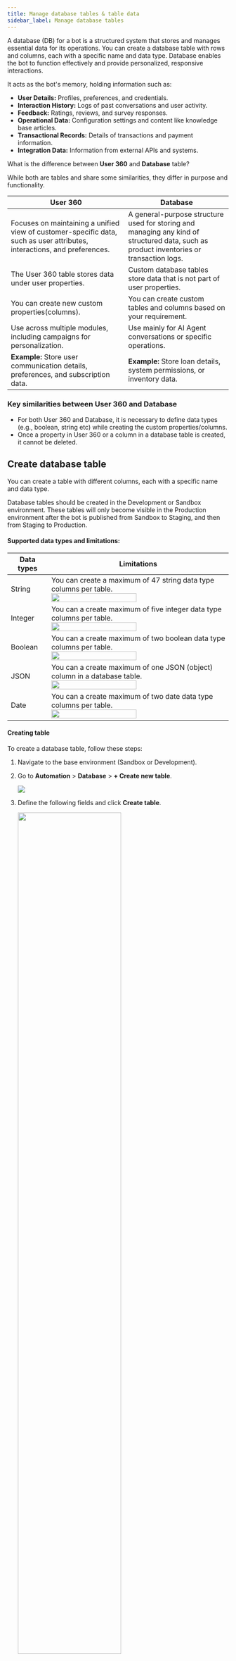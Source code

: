 ```yaml
---
title: Manage database tables & table data
sidebar_label: Manage database tables
---
```



A database (DB) for a bot is a structured system that stores and manages essential data for its operations. You can create a database table with rows and columns, each with a specific name and data type. Database enables the bot to function effectively and provide personalized, responsive interactions. 

It acts as the bot's memory, holding information such as:

- **User Details:** Profiles, preferences, and credentials.
- **Interaction History:** Logs of past conversations and user activity.
- **Feedback:** Ratings, reviews, and survey responses.
- **Operational Data:** Configuration settings and content like knowledge base articles.
- **Transactional Records:** Details of transactions and payment information.
- **Integration Data:** Information from external APIs and systems.



What is the difference between **User 360** and **Database** table?

While both are tables and share some similarities, they differ in purpose and functionality.

| **User 360**| **Database**|
|--------|--------|
|  Focuses on maintaining a unified view of customer-specific data, such as user attributes, interactions, and preferences. |  A general-purpose structure used for storing and managing any kind of structured data, such as product inventories or transaction logs.|
| The User 360 table stores data under user properties.| Custom database tables store data that is not part of user properties.| 
You can create new custom properties(columns).| You can create custom tables and columns based on your requirement.|
Use across multiple modules, including campaigns for personalization. | Use mainly for AI Agent conversations or specific operations.
| **Example:** Store user communication details, preferences, and subscription data. | **Example:** Store loan details, system permissions, or inventory data. |


### Key similarities between User 360 and Database

- For both User 360 and Database, it is necessary to define data types (e.g., boolean, string etc) while creating the custom properties/columns.
- Once a property in User 360 or a column in a database table is created, it cannot be deleted.

## Create database table

You can create a table with different columns, each with a specific name and data type.

Database tables should be created in the Development or Sandbox environment. These tables will only become visible in the Production environment after the bot is published from Sandbox to Staging, and then from Staging to Production.

#### Supported data types and limitations:

| Data types | Limitations | 
-------------|-------------
String | You can create a maximum of 47 string data type columns per table.<br/> <img src="https://imgur.com/YIRXAOE.png" width="70%"/>
Integer | You can a create maximum of five integer data type columns per table. <br/> <img src="https://imgur.com/IrD3Qln.png" width="70%"/>
Boolean | You can a create maximum of two boolean data type columns per table.<br/> <img src="https://imgur.com/JfyfDPV.png" width="70%"/>
JSON | You can a create maximum of one JSON (object) column in a database table.<br/> <img src="https://imgur.com/yxXYj1f.png" width="70%"/>
Date | You can a create maximum of two date data type columns per table.<br/> <img src="https://imgur.com/MuqOGhQ.png" width="70%"/>

#### Creating table

To create a database table, follow these steps:

1. Navigate to the base environment (Sandbox or Development).
2. Go to **Automation** > **Database** > **+ Create new table**.

    ![](https://imgur.com/jmdGLhy.png)

3. Define the following fields and click **Create table**.

   <img src="https://i.imgur.com/crYFfXk.png" width="70%"/>
   
    1. In **Table name**, enter a name for your table. The table name must be at least 3 characters long.
    2. In **Field name**,  enter a unique column name. 

        * Each Field name (column name) must be unique
        * Field name should be at least 3 characters long.
        * Currently, there is no limit on the number of columns you can create.
    3. In **Type**, choose the datatype of the column. You cannot modify the datatype once the table is created.
    4. Enable **Searchable** to make a String datatype field searchable in the database node (in flows). 
        * You can add up to 10 searchable string-type columns. Once this limit is reached, no additional searchable string-type columns can be added.
        * When creating columns, you can set them as searchable or non-searchable. Once you save the column name, this setting cannot be changed.


:::note
* You cannot delete a column once added.
:::

## Insert data into a database table

When publishing the bot, only the database structure (table and column names) is automatically transferred to higher environments. 

To manually transfer the data within those tables, you need to download it from the current environment and upload it to the target environment.

However, the following are the different ways in which you can add data to your database tables:

### Add individual records to the db table manually

To add each record manually, follow these steps:

1. Choose the environment where you want to add record.
2. Go to **Automation** > **Database**, navigate to the table where you want to add a new record.

     ![](https://imgur.com/jmdGLhy.png)

3. Click **Add new record**.

   <img src="https://i.imgur.com/ldkA1om.png"/>

4. Enter the values for each field and click **Add record**.

   <img src="https://i.imgur.com/dLFQoY4.png" width="80%"/>
   
### Import bulk data into a db table

Manually adding multiple records to a table can be tedious. Instead, you can upload multiple entries using a CSV file. 


#### CSV file upload guidelines

1. **Column headers:** Ensure all column headers are in lowercase.

2. **Data types:** Verify that the data types in the CSV match the database requirements.

3. **Exponential notation:** If the first column appears in exponential notation (e.g., 3.67406E+15), consider converting it to a number or formatting it as a string.

4. **Formatting tip:** To avoid issues, upload the CSV file to a spreadsheet application like Google Sheets or Microsoft Excel, and then download it as a CSV file before re-uploading.

#### Importing CSV file

To import bulk data to DB, follow these steps:

1. Go to **Table actions** > **Download** to download the existing table structure.

   ![](https://i.imgur.com/1esIUQL.png)

2. Open the downloaded CSV file and add the records you want to upload. Ensure the data is correctly formatted according to the table structure. Here is the screenshot of a sample CSV file:

   ![](https://i.imgur.com/08Hyv9a.png)

3. Go to **Automation** > **Database**. Click the <img src="https://i.imgur.com/4P3IIy6.png" width="40"/> icon to select the CSV file from your local system and upload it.

    ![](https://i.imgur.com/ZZ7HYbp.png)

* After the upload is complete, you will see the new records created in the table.

## Manage database records using the Database node

### Insert new records or values into a database table

You can directly pass field values to the table from bot flows. For instance, in a lead generation flow, you might need to collect the user's email address, phone number, and interested product and store them in a database table.

To insert data into the table, follow these steps:

1. Select the [Database](https://docs.yellow.ai/docs/platform_concepts/studio/build/nodes/action-nodes-overview/database-node) node and choose 'Insert' in the *Select type* field.

2. In the drop-down, choose the respective table where you want to insert the values
 
   <img src="https://i.imgur.com/aCWfB15.png" alt="drawing" width="80%"/>

 3. Click **Add** to select the respective column name.

    <img src="https://i.imgur.com/vMNDqQ7.png" alt="drawing" width="80%"/>

 4. Map each field with the respective value you want to insert.

    <img src="https://i.imgur.com/X3u1Pos.png" alt="drawing" width="80%"/>
    
Refer to following GIF to see how the Insert type works in Database node.

   ![](https://imgur.com/TDQZGxP.gif)    

### Update database table records using the database node

To update an existing field value of a table use the [Database node](https://docs.yellow.ai/docs/platform_concepts/studio/build/nodes/action-nodes-overview/database-node) and choose **Select type** as **Update** along with other configurations.

   <img src="https://imgur.com/HUhNRrn.png" alt="drawing" width="80%"/>
   <img src="https://i.imgur.com/lHajFi7.png" alt="drawing" width="80%"/>

Refer to following GIF to see how the Update type works in Database node.

   ![](https://imgur.com/X7VxhT0.gif)
   
### Fetch database records using the Database node

To search for specific information in a bot conversation using the [Database node](https://docs.yellow.ai/docs/platform_concepts/studio/build/nodes/action-nodes-overview/database-node), follow these steps:

1. Select the [Database node](https://docs.yellow.ai/docs/platform_concepts/studio/build/nodes/action-nodes-overview/database-node) and choose **Select type** as **Search**.

   <img src="https://i.imgur.com/zdictxI.png" alt="drawing" width="70%"/>

2. In **Select columns of** field, select the columns you want to search.
3. Under **Response**, in **Sort By**, choose the column by which the results should be sorted. Specify the order as either ASC (ascending) or DSC (descending).

4. Enable **More options** to view other fields associated with the search results.

   <img src="https://i.imgur.com/4zlnEAc.png" alt="drawing" width="70%"/>

5. Enable **Create URL for extracted records** to generate a URL that stores the extracted records. This URL will be saved in the selected 'Store response in' variable.

6. In **Filter distinct**, choose the column that should serve as distinct parameter in the search.
7. Under **Pagination**, enter the **Page number** and **Size limit** to display the records to the user. You can fetch these values dynamically from variables. If pagination is not required, leave these fields empty.


The search reponse will be in the form of object. You can use the snippet ```{{{variables.variablename.records.0.fieldName}}}``` in a [text node](https://docs.yellow.ai/docs/platform_concepts/studio/build/nodes/message-nodes1/message-nodes) to display the response to the user.

Refer to following GIF to see how the Search type works in Database node.

  ![](https://imgur.com/PCs1gv1.gif)

## Filter table data

When a table contains numerous records, scrolling through each field to find specific information can be challenging. However, you can simplify the process by filtering records based on fields containing a specific keyword.

**To filter a certain set of data, follow these steps:**

1. Go to the specific table to filter the data. Click **Inserted date**. 

   ![](https://i.imgur.com/6dUn2sf.png)
   
 * The drop-down displays all the columns of that table.  

2. Select the column that contains the information you want to filter. Use the search bar to enter keywords or specific values to filter records accordingly. For example, in a table named 'book_an_appointment', you can filter records where the 'speciality' column contains 'Cardiology'.
   
    ![](https://i.imgur.com/dMdQYlO.png)
 
3. To get records that were inserted or updated within a specific period, choose "Inserted date" or "Updated date" and select your preferred duration, as shown below.

   ![](https://i.imgur.com/dIgy09h.png)
   
## Manage database tables

You can manage individual rows in a database table by editing, updating, truncating, masking specific columns, and downloading the table data.

### Edit database table

You can add new columns to the current table, rename existing fields, and establish relationships between tables.

To edit a table, follow these steps:

1. Go to **Automation** > **Database** and navigate to the base environment according to your environment hierarchy. 
2. Select the table you want to edit and click **Table actions** > **Edit table**.

    <img src="https://i.imgur.com/d7bisxP.png" alt="drawing" width="70%"/>

3. Modify the required columns. You cannot modify the datatype or searchability of a column once it is created.

    ![](https://i.imgur.com/lBh8dWG.png)

4. Enable **Case insensitive search** option to search the field regardless of the case used in the search phrase.

5. To set up relations with other table, click **Add relations** and define the following fileds:

    ![](https://i.imgur.com/SyHnKra.png)
    
   * **Column**: Choose the column of the current table that you want to map.
   * **Name**: Enter a name for the relation.
   * **Type**: Choose the type of association.
   * **Related table**: Choose the table that you want to associate.
   * **Related column**: Choose the column that you want the current column to associate with.
6. Click **Save**.
7. Publish the bot to observe changes in the subsequent environment within the hierarchy. For instance, you can deploy updates from the Sandbox to Staging, and then further push changes from Staging to the Production environment.

### Mask database columns

The Super Admin of the bot can mask certain database columns. You can use this in cases where you need to block showing specific information to other agents or users or any PII (Personally Identifiable Information) data stored in plain text. The data in masked columns will appear as `*****` instead of real values.

:::note
* Masking of data happens at the application level in the backend. You cannot access it in any other way.
* You can mask database columns only in lower-tier environments. In a two-tier setup, you can mask columns in the Development environment. In a three-tier setup, you can mask columns only in the Sandbox environment.
:::

To mask columns, follow these:

1. Go to **Table actions** and choose **Mask columns**.

   ![](https://i.imgur.com/zGiPOCs.png)

2. Choose columns that store sensitive information and click **Update** to apply the masking.

   <img src="https://i.imgur.com/jZHDSza.png" width="60%"/>

For example, after masking, you can see a column named ‘test’ displayed as `****` instead of real values

  ![](https://i.imgur.com/ceC7f7Z.png)


### Delete database table fields or table

You can delete a database table only in the sandbox or development environment.

To delete database table fields or table, follow these steps:

1. Go to **Automation** > **Database** and select the table that you want to delete. 

2. Click **Table actions** and choose the preferred option.

   ![](https://i.imgur.com/b7OdELU.png)
  
   * **Truncate**: Deletes all the data that exists in a specific table without removing the table structure.
   * **Drop**: Deletes the entire table structure along with all its the records. All the data will be lost (even in production) if you create a new table with the same name. You will also need to update the reference of this table in all the journey nodes where this table was used.


## Troubleshooting Database configuration

### FAQs related to troubleshooting

<details><summary><b>Why am I getting an error while adding a field in the database?</b></summary>
<p>
If you are encountering an error while adding a field in the database, try these troubleshooting steps:<br/>
   * <b>Check for duplicate values</b>: Ensure that the fields you are adding do not have duplicate values.<br/>
   * <b>Environment restrictions</b> – Schema updates are only allowed in sandbox or development environments Ensure you are not making changes in other environment.<br/>
    * <b>Limitations on Searchable String columns</b>: If you are adding string-type columns, make sure the total number of searchable string-type columns does not exceed 10.<br/>
   * <b>Mandatory fields</b> – Verify that all required fields are correctly filled before updating.<br/>
   * <b>Data types</b> – Ensure that the data types of the fields you are adding are correctly specified and supported. 
</p>
</details>

<details><summary><b>Why is autosuggestion not working from a database using "Make prompt smarter</b></summary>
<p>
If autosuggestion is not working when using the 'Make Prompt Smarter' feature with a database, follow these steps to resolve the issue:<br/>
   1. <b>Check Database connection</b>: Ensure the database is properly connected and accessible.<br/>
   2. <b>Verify configuration</b>: Ensure the database column is correctly selected for auto-complete. You can do this by navigating to the prompt node, clicking on 'Make prompt smarter', and then selecting the appropriate database table and column.<br/>
   3. <b>Auto-complete settings</b>: Ensure that the autocomplete settings are correctly configured. This includes selecting the right database column, list entity, user properties, FAQs, or custom function.<br/>
   4. <b>Enable Auto-complete option</b>: Ensure that Auto-complete option is enabled in the Chat widget <b>Settings</b>: page.<br/>
   5. <b>Function logic</b>: If you are using a custom function for autocomplete, verify that the function logic is correct and returns the expected array of string values.<br/>
   6. <b>Character threshold</b>: Auto-complete shows results after 3 characters are typed. Ensure that this threshold is met during testing.<br/>
   7. <b>Testing and iteration</b>: Perform multiple iterations and tests to ensure that the prompt behaves as expected. Keep test cases handy to validate the functionality.
</p>
</details>